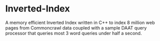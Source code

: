# Inverted-Index
A memory efficient Inverted Index written in C++ to index 8 million web pages from Commoncrawl data coupled with a sample DAAT query processor that queries most 3 word queries under half a second.
